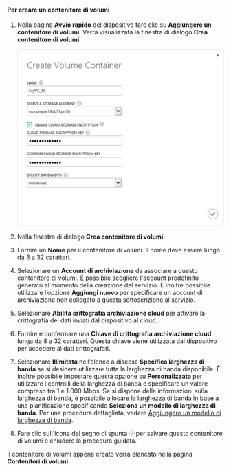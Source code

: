 
#### Per creare un contenitore di volumi

1. Nella pagina **Avvio rapido** del dispositivo fare clic su **Aggiungere un contenitore di volumi**. Verrà visualizzata la finestra di dialogo **Crea contenitore di volumi**.

    ![Crea contenitore di volumi](./media/storsimple-create-volume-container/HCS_CreateVolumeContainerM-include.png)

2. Nella finestra di dialogo **Crea contenitore di volumi**:
  1. Fornire un **Nome** per il contenitore di volumi. Il nome deve essere lungo da 3 a 32 caratteri.
  2. Selezionare un **Account di archiviazione** da associare a questo contenitore di volumi. È possibile scegliere l'account predefinito generato al momento della creazione del servizio. È inoltre possibile utilizzare l’opzione **Aggiungi nuovo** per specificare un account di archiviazione non collegato a questa sottoscrizione al servizio.
  3. Selezionare **Abilita crittografia archiviazione cloud** per attivare la crittografia dei dati inviati dal dispositivo al cloud.
  4. Fornire e confermare una **Chiave di crittografia archiviazione cloud** lunga da 8 a 32 caratteri. Questa chiave viene utilizzata dal dispositivo per accedere ai dati crittografati.
  5. Selezionare **Illimitata** nell’elenco a discesa **Specifica larghezza di banda** se si desidera utilizzare tutta la larghezza di banda disponibile. È inoltre possibile impostare questa opzione su **Personalizzata** per utilizzare i controlli della larghezza di banda e specificare un valore compreso tra 1 e 1.000 Mbps. Se si dispone delle informazioni sulla larghezza di banda, è possibile allocare la larghezza di banda in base a una pianificazione specificando **Seleziona un modello di larghezza di banda**. Per una procedura dettagliata, vedere [Aggiungere un modello di larghezza di banda](https://msdn.microsoft.com/library/dn757746.aspx#addBT).
  6. Fare clic sull'icona del segno di spunta ![icona del segno di spunta](./media/storsimple-create-volume-container/HCS_CheckIcon-include.png) per salvare questo contenitore di volumi e chiudere la procedura guidata. 

  Il contenitore di volumi appena creato verrà elencato nella pagina **Contenitori di volumi**.

<!---HONumber=August15_HO6-->